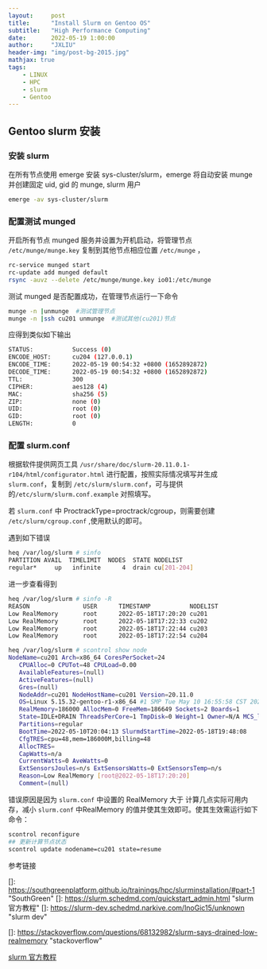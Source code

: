 ```yaml
---
layout:     post
title:      "Install Slurm on Gentoo OS"
subtitle:   "High Performance Computing"
date:       2022-05-19 1:00:00
author:     "JXLIU"
header-img: "img/post-bg-2015.jpg"
mathjax: true
tags:
    - LINUX
    - HPC
    - slurm
    - Gentoo
---
```


## Gentoo slurm 安装

### 安装 slurm

在所有节点使用 emerge 安装 sys-cluster/slurm，emerge 将自动安装 munge 并创建固定 uid, gid 的 munge, slurm 用户

```bash
emerge -av sys-cluster/slurm
```

### 配置测试 munged

开启所有节点 munged 服务并设置为开机启动，将管理节点 `/etc/munge/munge.key` 复制到其他节点相应位置  `/etc/munge` ，

```bash
rc-service munged start
rc-update add munged default
rsync -auvz --delete /etc/munge/munge.key io01:/etc/munge
```

测试 munged 是否配置成功，在管理节点运行一下命令

```bash
munge -n |unmunge  #测试管理节点
munge -n |ssh cu201 unmunge  #测试其他(cu201)节点
```

应得到类似如下输出

```bash
STATUS:           Success (0)
ENCODE_HOST:      cu204 (127.0.0.1)
ENCODE_TIME:      2022-05-19 00:54:32 +0800 (1652892872)
DECODE_TIME:      2022-05-19 00:54:32 +0800 (1652892872)
TTL:              300
CIPHER:           aes128 (4)
MAC:              sha256 (5)
ZIP:              none (0)
UID:              root (0)
GID:              root (0)
LENGTH:           0
```

### 配置 slurm.conf

根据软件提供网页工具 `/usr/share/doc/slurm-20.11.0.1-r104/html/configurator.html` 进行配置，按照实际情况填写并生成 `slurm.conf`，复制到 `/etc/slurm/slurm.conf`，可与提供的`/etc/slurm/slurm.conf.example` 对照填写。

若 `slurm.conf` 中 ProctrackType=proctrack/cgroup，则需要创建 `/etc/slurm/cgroup.conf` ,使用默认的即可。

遇到如下错误

```bash
heq /var/log/slurm # sinfo
PARTITION AVAIL  TIMELIMIT  NODES  STATE NODELIST
regular*     up   infinite      4  drain cu[201-204]
```

进一步查看得到

```bash
heq /var/log/slurm # sinfo -R
REASON               USER      TIMESTAMP           NODELIST
Low RealMemory       root      2022-05-18T17:20:20 cu201
Low RealMemory       root      2022-05-18T17:22:33 cu202
Low RealMemory       root      2022-05-18T17:22:44 cu203
Low RealMemory       root      2022-05-18T17:22:54 cu204
```

```bash
heq /var/log/slurm # scontrol show node
NodeName=cu201 Arch=x86_64 CoresPerSocket=24
   CPUAlloc=0 CPUTot=48 CPULoad=0.00
   AvailableFeatures=(null)
   ActiveFeatures=(null)
   Gres=(null)
   NodeAddr=cu201 NodeHostName=cu201 Version=20.11.0
   OS=Linux 5.15.32-gentoo-r1-x86_64 #1 SMP Tue May 10 16:55:58 CST 2022
   RealMemory=186000 AllocMem=0 FreeMem=186649 Sockets=2 Boards=1
   State=IDLE+DRAIN ThreadsPerCore=1 TmpDisk=0 Weight=1 Owner=N/A MCS_label=N/A
   Partitions=regular
   BootTime=2022-05-10T20:04:13 SlurmdStartTime=2022-05-18T19:48:08
   CfgTRES=cpu=48,mem=186000M,billing=48
   AllocTRES=
   CapWatts=n/a
   CurrentWatts=0 AveWatts=0
   ExtSensorsJoules=n/s ExtSensorsWatts=0 ExtSensorsTemp=n/s
   Reason=Low RealMemory [root@2022-05-18T17:20:20]
   Comment=(null)
```

错误原因是因为 `slurm.conf` 中设置的 RealMemory 大于 计算几点实际可用内存，减小 `slurm.conf` 中RealMemory 的值并使其生效即可。使其生效需运行如下命令：

```bash
scontrol reconfigure
## 更新计算节点状态
scontrol update nodename=cu201 state=resume
```



参考链接

[]: https://southgreenplatform.github.io/trainings/hpc/slurminstallation/#part-1	"SouthGreen"
[]: https://slurm.schedmd.com/quickstart_admin.html	"slurm 官方教程"
[]: https://slurm-dev.schedmd.narkive.com/lnoGic15/unknown	"slurm dev"

[]: https://stackoverflow.com/questions/68132982/slurm-says-drained-low-realmemory	"stackoverflow"

[slurm 官方教程](https://slurm.schedmd.com/quickstart_admin.html)

